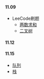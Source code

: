 #### 11.09
- LeeCode刷题
  - [两数求和](https://leetcode-cn.com/problems/two-sum/)
  - [二叉树](https://leetcode-cn.com/problems/ping-heng-er-cha-shu-lcof/)

#### 11.12

#### 11.15
  - [队列](https://leetcode-cn.com/leetbook/read/queue-stack/ktrmr/)
  - [栈](https://leetcode-cn.com/leetbook/read/queue-stack/k3hod/)
